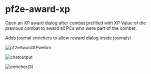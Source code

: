# pf2e-award-xp
 
Open an XP award dialog after combat prefilled with XP Value of the previous combat to award all PCs who were part of the combat.

Adds journal enrichers to allow reward dialog inside journals!

![pf2eAwardXPwebm](https://github.com/jsavko/pf2e-award-xp/assets/192591/fbd1cfb1-d0a2-4d67-b734-80a99a60156f)


![chatoutput](https://github.com/jsavko/pf2e-award-xp/assets/192591/b19d5efd-d5e3-473f-b671-0fac904144d8)

![enricher(3)](https://github.com/jsavko/pf2e-award-xp/assets/192591/f5405fb3-c9af-401a-8753-5e8cdeeb1871)